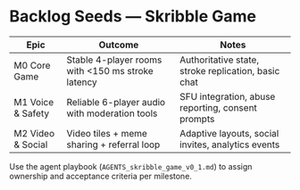 # Backlog Seeds — Skribble Game

| Epic | Outcome | Notes |
|------|---------|-------|
| M0 Core Game | Stable 4-player rooms with <150 ms stroke latency | Authoritative state, stroke replication, basic chat |
| M1 Voice & Safety | Reliable 6-player audio with moderation tools | SFU integration, abuse reporting, consent prompts |
| M2 Video & Social | Video tiles + meme sharing + referral loop | Adaptive layouts, social invites, analytics events |

Use the agent playbook (`AGENTS_skribble_game_v0_1.md`) to assign ownership and acceptance criteria per milestone.
